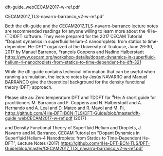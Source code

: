 dft-guide_webCECAM2017-w-ref.pdf

CECAM2017_TLS-navarro-barranco_v2-w-ref.pdf

Both the dft-guide and the CECAM2017_TLS-navarro-barranco lecture notes are recommended readings for anyone willing to learn more about the 4He-(TD)DFT software. They were prepared for the 2017 CECAM Tutorial "Dopant dynamics in superfluid helium-4 nanodroplets: from statics to time-dependent He-DFT" organized at the University of Toulouse, June 26-30, 2017 by Manuel Barranco, François Coppens and Nadine Halberstadt
https://www.cecam.org/workshop-details/dopant-dynamics-in-superfluid-helium-4-nanodroplets-from-statics-to-time-dependent-he-dft-321

While the dft-guide contains technical information that can be useful when running a simulation, the lecture notes by Jesús NAVARRO and Manuel BARRANCO give the theoretical background for the density functional theory (DFT) approach.

Please cite as: 
Zero temperature DFT and TDDFT for $^4$He: A short guide for practitioners
M. Barranco and F. Coppens and N. Halberstadt and A. Hernando and A. Leal and D. Mateo and R. Mayol and M. Pi,
https://github.com/4He-DFT-BCN-TLS/DFT-Guide/blob/master/dft-guide_webCECAM2017-w-ref.pdf (2017)

and
Density Functional Theory of Superfluid Helium and Droplets, J. Navarro and M. Barranco, CECAM Tutorial on "Dopant Dynamics in Superfluid Helium-4 Nanodroplets: from Statics to Time-Dependent He-DFT", Lecture Notes (2017)
https://github.com/4He-DFT-BCN-TLS/DFT-Guide/blob/master/CECAM2017_TLS_navarro-barranco_v2-w-ref.pdf


